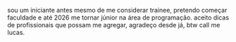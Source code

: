sou um iniciante antes mesmo de me considerar trainee, pretendo começar faculdade e até 2026 me tornar júnior na área de programação.
aceito dicas de profissionais que possam me agregar, agradeço desde já, btw call me lucas.
